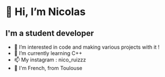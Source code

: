 # 👋 Hi, I’m Nicolas 
## I'm a student developer
- 👀 I’m interested in code and making various projects with it ! 
- 🌱 I’m currently learning C++ 
- 📫 My instagram : nico_ruizzz
-  🐓 I'm French, from Toulouse 
